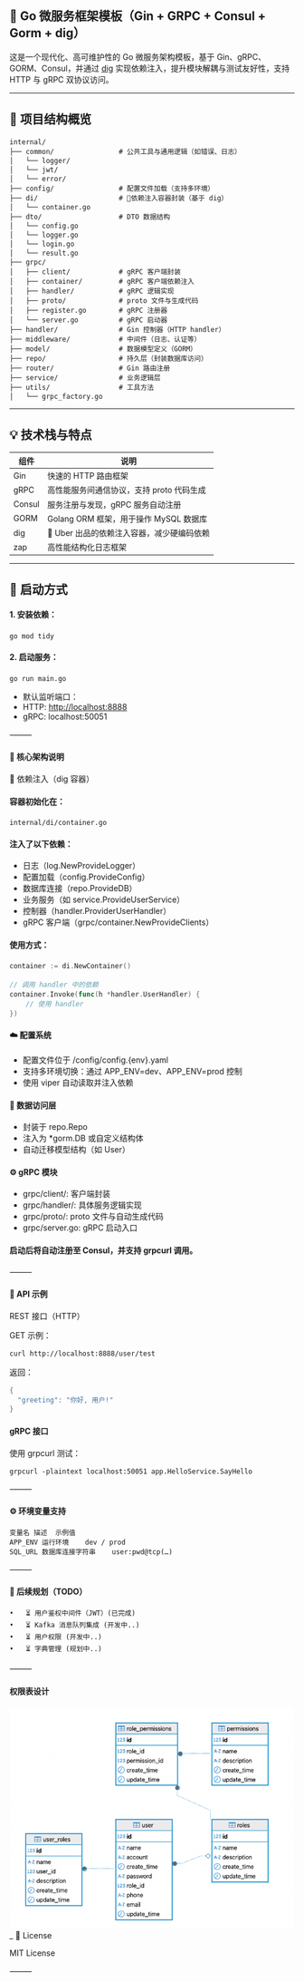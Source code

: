 
## 🚀 Go 微服务框架模板（Gin + GRPC + Consul + Gorm + dig）

这是一个现代化、高可维护性的 Go 微服务架构模板，基于 Gin、gRPC、GORM、Consul，并通过 [dig](https://github.com/uber-go/dig) 实现依赖注入，提升模块解耦与测试友好性，支持 HTTP 与 gRPC 双协议访问。

***

## 🧱 项目结构概览

    internal/
    ├── common/                # 公共工具与通用逻辑（如错误、日志）
    │   └── logger/
    │   └── jwt/
    │   └── error/
    ├── config/                # 配置文件加载（支持多环境）
    ├── di/                    # 🚀依赖注入容器封装（基于 dig）
    │   └── container.go
    ├── dto/                   # DTO 数据结构
    │   └── config.go
    │   └── logger.go
    │   └── login.go
    │   └── result.go
    ├── grpc/
    │   ├── client/            # gRPC 客户端封装
    │   ├── container/         # gRPC 客户端依赖注入
    │   ├── handler/           # gRPC 逻辑实现
    │   ├── proto/             # proto 文件与生成代码
    │   ├── register.go        # gRPC 注册器
    │   └── server.go          # gRPC 启动器
    ├── handler/               # Gin 控制器（HTTP handler）
    ├── middleware/            # 中间件（日志、认证等）
    ├── model/                 # 数据模型定义（GORM）
    ├── repo/                  # 持久层（封装数据库访问）
    ├── router/                # Gin 路由注册
    ├── service/               # 业务逻辑层
    ├── utils/                 # 工具方法
    │   └── grpc_factory.go

***

## 💡 技术栈与特点

| 组件     | 说明                           |
| ------ | ---------------------------- |
| Gin    | 快速的 HTTP 路由框架                |
| gRPC   | 高性能服务间通信协议，支持 proto 代码生成     |
| Consul | 服务注册与发现，gRPC 服务自动注册          |
| GORM   | Golang ORM 框架，用于操作 MySQL 数据库 |
| dig    | 🧩 Uber 出品的依赖注入容器，减少硬编码依赖    |
| zap    | 高性能结构化日志框架                   |

***

## 🚀 启动方式

#### 1. 安装依赖：

`go mod tidy`

#### 2.	启动服务：

`go run main.go`

*   默认监听端口：
*   HTTP: <http://localhost:8888>
*   gRPC: localhost:50051

⸻

#### 🧬 核心架构说明

🔗 依赖注入（dig 容器）

#### 容器初始化在：

`internal/di/container.go`

#### 注入了以下依赖：

*   日志（log.NewProvideLogger）
*   配置加载（config.ProvideConfig）
*   数据库连接（repo.ProvideDB）
*   业务服务（如 service.ProvideUserService）
*   控制器（handler.ProviderUserHandler）
*   gRPC 客户端（grpc/container.NewProvideClients）

#### 使用方式：

```go
container := di.NewContainer()

// 调用 handler 中的依赖
container.Invoke(func(h *handler.UserHandler) {
    // 使用 handler
})
```

#### ☁️ 配置系统

*   配置文件位于 /config/config.{env}.yaml
*   支持多环境切换：通过 APP\_ENV=dev、APP\_ENV=prod 控制
*   使用 viper 自动读取并注入依赖

#### 🧰 数据访问层

*   封装于 repo.Repo
*   注入为 \*gorm.DB 或自定义结构体
*   自动迁移模型结构（如 User）

#### ⚙️ gRPC 模块

*   grpc/client/: 客户端封装
*   grpc/handler/: 具体服务逻辑实现
*   grpc/proto/: proto 文件与自动生成代码
*   grpc/server.go: gRPC 启动入口

#### 启动后将自动注册至 Consul，并支持 grpcurl 调用。

⸻

#### 🧪 API 示例

REST 接口（HTTP）

GET 示例：

```bash
curl http://localhost:8888/user/test
```

返回：

```go
{
  "greeting": "你好, 用户!"
}
```

#### gRPC 接口

使用 grpcurl 测试：

```cgo
grpcurl -plaintext localhost:50051 app.HelloService.SayHello
```

⸻

#### ⚙️ 环境变量支持

    变量名	描述	示例值
    APP_ENV	运行环境	dev / prod
    SQL_URL	数据库连接字符串	user:pwd@tcp(…)

⸻

#### 📌 后续规划（TODO）

    •	⏳ 用户鉴权中间件（JWT）(已完成)
    •	⏳ Kafka 消息队列集成 (开发中..)
    •	⏳ 用户权限 (开发中..)
    •	⏳ 字典管理 (规划中..)
⸻

#### 权限表设计
![权限](./img.png)
_
📄 License

MIT License

⸻
